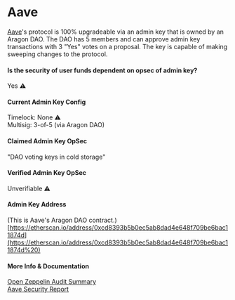# Aave

[Aave](https://defiwatch.net/aave.com)'s protocol is 100% upgradeable via an admin key that is owned by an Aragon DAO. The DAO has 5 members and can approve admin key transactions with 3 "Yes" votes on a proposal. The key is capable of making sweeping changes to the protocol.

#### Is the security of user funds dependent on opsec of admin key?

Yes ⚠️

#### Current Admin Key Config

Timelock: None ⚠️  
Multisig: 3-of-5 \(via Aragon DAO\)

#### Claimed Admin Key OpSec

"DAO voting keys in cold storage"

#### Verified Admin Key OpSec

Unverifiable ⚠️

#### Admin Key Address

\(This is Aave's Aragon DAO contract.\)   
[https://etherscan.io/address/0xcd8393b5b0ec5ab8dad4e648f709be6bac11874d](https://etherscan.io/address/0xcd8393b5b0ec5ab8dad4e648f709be6bac11874d%20)

#### More Info & Documentation

[Open Zeppelin Audit Summary](https://blog.openzeppelin.com/aave-protocol-audit/)   
[Aave Security Report](https://medium.com/aave/aave-security-report-d5a2edfe8e05)

